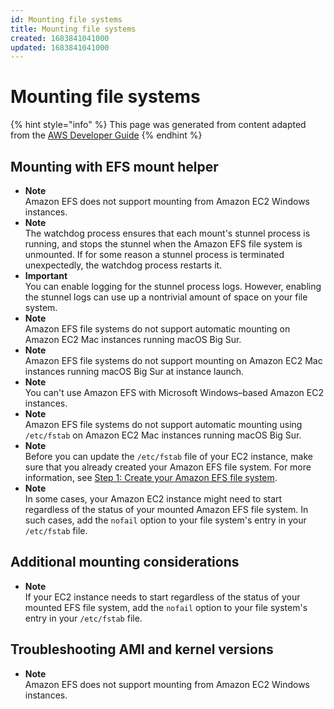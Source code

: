 ```yaml
---
id: Mounting file systems
title: Mounting file systems
created: 1683841041000
updated: 1683841041000
---
```

# Mounting file systems

{% hint style="info" %}
This page was generated from content adapted from the [AWS Developer Guide](https://github.com/awsdocs/amazon-efs-user-guide.git)
{% endhint %}

## Mounting with EFS mount helper

- **Note**  
Amazon EFS does not support mounting from Amazon EC2 Windows instances\.
- **Note**  
The watchdog process ensures that each mount's stunnel process is running, and stops the stunnel when the Amazon EFS file system is unmounted\. If for some reason a stunnel process is terminated unexpectedly, the watchdog process restarts it\.
- **Important**  
You can enable logging for the stunnel process logs\. However, enabling the stunnel logs can use up a nontrivial amount of space on your file system\.
- **Note**  
Amazon EFS file systems do not support automatic mounting on Amazon EC2 Mac instances running macOS Big Sur\.
- **Note**  
Amazon EFS file systems do not support mounting on Amazon EC2 Mac instances running macOS Big Sur at instance launch\.
- **Note**  
You can't use Amazon EFS with Microsoft Windows–based Amazon EC2 instances\.
- **Note**  
Amazon EFS file systems do not support automatic mounting using `/etc/fstab` on Amazon EC2 Mac instances running macOS Big Sur\.
- **Note**  
Before you can update the `/etc/fstab` file of your EC2 instance, make sure that you already created your Amazon EFS file system\. For more information, see [Step 1: Create your Amazon EFS file system](gs-step-two-create-efs-resources.md)\.
- **Note**  
In some cases, your Amazon EC2 instance might need to start regardless of the status of your mounted Amazon EFS file system\. In such cases, add the `nofail` option to your file system's entry in your `/etc/fstab` file\.


## Additional mounting considerations

- **Note**  
If your EC2 instance needs to start regardless of the status of your mounted EFS file system, add the `nofail` option to your file system's entry in your `/etc/fstab` file\.


## Troubleshooting AMI and kernel versions

- **Note**  
Amazon EFS does not support mounting from Amazon EC2 Windows instances\.

